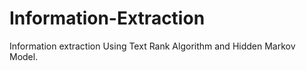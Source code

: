 # Information-Extraction
Information extraction Using Text Rank Algorithm and Hidden Markov Model.

